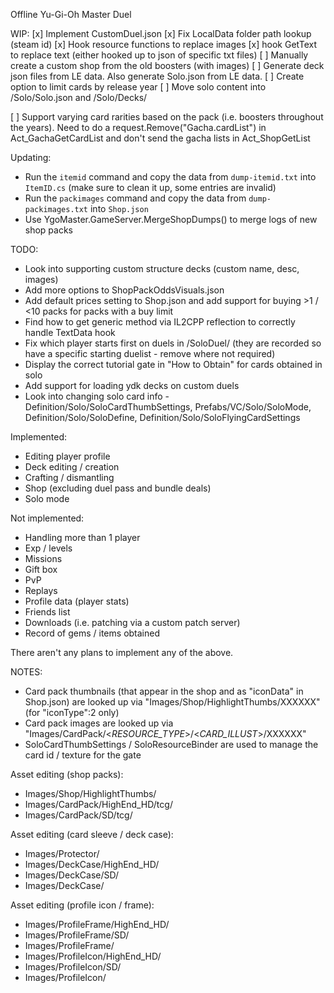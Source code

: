 Offline Yu-Gi-Oh Master Duel

WIP:
[x] Implement CustomDuel.json
[x] Fix LocalData folder path lookup (steam id)
[x] Hook resource functions to replace images
[x] hook GetText to replace text (either hooked up to json of specific txt files)
[ ] Manually create a custom shop from the old boosters (with images)
[ ] Generate deck json files from LE data. Also generate Solo.json from LE data.
[ ] Create option to limit cards by release year
[ ] Move solo content into /Solo/Solo.json and /Solo/Decks/

[ ] Support varying card rarities based on the pack (i.e. boosters throughout the years). Need to do a request.Remove("Gacha.cardList") in Act_GachaGetCardList and don't send the gacha lists in Act_ShopGetList

Updating:
- Run the `itemid` command and copy the data from `dump-itemid.txt` into `ItemID.cs` (make sure to clean it up, some entries are invalid)
- Run the `packimages` command and copy the data from `dump-packimages.txt` into `Shop.json`
- Use YgoMaster.GameServer.MergeShopDumps() to merge logs of new shop packs

TODO:
- Look into supporting custom structure decks (custom name, desc, images)
- Add more options to ShopPackOddsVisuals.json
- Add default prices setting to Shop.json and add support for buying >1 / <10 packs for packs with a buy limit
- Find how to get generic method via IL2CPP reflection to correctly handle TextData hook
- Fix which player starts first on duels in /SoloDuel/ (they are recorded so have a specific starting duelist - remove where not required)
- Display the correct tutorial gate in "How to Obtain" for cards obtained in solo
- Add support for loading ydk decks on custom duels
- Look into changing solo card info - Definition/Solo/SoloCardThumbSettings, Prefabs/VC/Solo/SoloMode, Definition/Solo/SoloDefine, Definition/Solo/SoloFlyingCardSettings

Implemented:
- Editing player profile
- Deck editing / creation
- Crafting / dismantling
- Shop (excluding duel pass and bundle deals)
- Solo mode

Not implemented:
- Handling more than 1 player
- Exp / levels
- Missions
- Gift box
- PvP
- Replays
- Profile data (player stats)
- Friends list
- Downloads (i.e. patching via a custom patch server)
- Record of gems / items obtained

There aren't any plans to implement any of the above.

NOTES:
- Card pack thumbnails (that appear in the shop and as "iconData" in Shop.json) are looked up via "Images/Shop/HighlightThumbs/XXXXXX" (for "iconType":2 only)
- Card pack images are looked up via "Images/CardPack/<_RESOURCE_TYPE_>/<_CARD_ILLUST_>/XXXXXX"
- SoloCardThumbSettings / SoloResourceBinder are used to manage the card id / texture for the gate

Asset editing (shop packs):
- Images/Shop/HighlightThumbs/
- Images/CardPack/HighEnd_HD/tcg/
- Images/CardPack/SD/tcg/

Asset editing (card sleeve / deck case):
- Images/Protector/
- Images/DeckCase/HighEnd_HD/
- Images/DeckCase/SD/
- Images/DeckCase/

Asset editing (profile icon / frame):
- Images/ProfileFrame/HighEnd_HD/
- Images/ProfileFrame/SD/
- Images/ProfileFrame/
- Images/ProfileIcon/HighEnd_HD/
- Images/ProfileIcon/SD/
- Images/ProfileIcon/